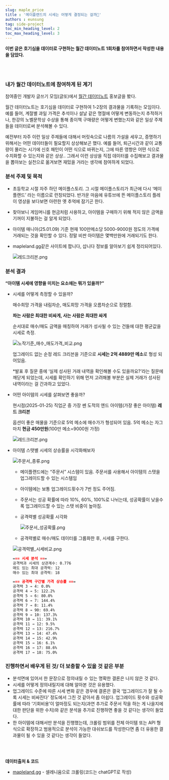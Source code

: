 ```yaml
---
slug: maple_price
title : '메이플랜드의 시세는 어떻게 결정되는 걸까🍁'
authors : eunsung
tag: side-project
toc_min_heading_level: 2
toc_max_heading_level: 3
---
```



**이번 글은 호기심을 데이터로 구현하는 **월간 데이터노트** 1회차를 참여하면서 작성한 내용을 담았다.**

<br></br>

### 내가 월간 데이터노트에 참여하게 된 계기

참여중인 개발자 글쓰기 모임(글또)에서 [월간 데이터노트](https://github.com/MonthlyDataNote/MonthlyReport) 홍보글을 봤다.

월간 데이터노트는 호기심을 데이터로 구현하여 1-2장의 결과물을 기록하는 모임이다. 예를 들어, 계절별 과일 가격은 추석이나 설날 같은 명절에 어떻게 변동하는지 추적하거나, 한강의 노벨문학상 수상을 통해 종이책 구매량은 어떻게 변했는지와 같은 일상 주제들을 데이터로써 분석해볼 수 있다.

 예전부터 자주 이런 일상 주제들에 대해서 머릿속으로 나름의 가설을 세우고, 증명하기 위해서는 어떤 데이터들이 필요할지 상상해보곤 했다. 예를 들어, 퇴근시간과 같이 교통량이 몰리는 시기에 신호 패턴이 어떤 식으로 바뀌는지, 그에 따른 영향은 어떤 식으로 수치화할 수 있는지와 같은 상상.. 그래서 이런 상상을 직접 데이터를 수집해보고 결과물을 뽑아보는 실천으로 옮겨보면 재밌을 거라는 생각에 참여하게 되었다.

### 분석 주제 및 목적

- 초등학교 시절 자주 하던 메이플스토리. 그 시절 메이플스토리가 최근에 다시 ‘메이플랜드’ 라는 이름으로 런칭되었다. 반가운 마음에 유튜브에 뜬 메이플스토리 플레이 영상을 보다보면 아련한 옛 추억에 잠기곤 한다.
- 찾아보니 게임머니를 현금처럼 사용하고, 아이템을 구매하기 위해 적지 않은 금액을 기꺼이 지불하는 걸 알게 되었다.
- 아이템 매니아(25.01.09) 기준 현재 100만메소당 5000-9000원 정도의 가격에 거래되는 것을 확인할 수 있다. 정말 비싼 아이템은 몇백만원에 거래되기도 한다.
- mapleland.gg같은 사이트에 팝니다, 삽니다 정보를 알아보기 쉽게 정리되어있다.
    
    ![레드크리븐.png](레드크리븐.png)
    


### 분석 결과

**“아이템 시세에 영향을 미치는 요소에는 뭐가 있을까?”**

- 시세를 어떻게 측정할 수 있을까?
    
    매수희망 가격을 내림차순, 매도희망 가격을 오름차순으로 정렬함.
    
    **파는 사람은 최대한 비싸게, 사는 사람은 최대한 싸게**
    
    순서대로 매수/매도 금액을 매칭하여 거래가 성사될 수 있는 건들에 대한 평균값을 시세로 측정.
    
    ![노작기준_매수_매도가격_비교.png](노작기준_매수_매도가격_비교.png)
    

    업그레이드 없는 순정 레드 크리븐을 기준으로 **시세는 2억 4889만 메소**로 형성 되어있음.
    
    *발표 후 질문 중에 ‘실제 성사된 거래 내역을 확인해볼 수도 있을까요?’라는 질문에 깨닫게 되었는데, 시세를 확인하기 위해 먼저 고려해볼 부분은 실제 거래가 성사된 내역이라는 걸 간과하고 있었다. 
    
- 어떤 아이템의 시세를 살펴보면 좋을까?
    
    현시점(2025-01-25) 직업군 중 가장 쎈 도적의 엔드 아이템(가장 좋은 아이템) **레드 크리븐**
    
    옵션이 좋은 매물을 기준으로 5억 메소에 매수가가 형성되어 있음. 5억 메소는 자그마치 **현금 450만원**(100만 메소=9000원 가정)
    
    ![레드크리븐.png](레드크리븐.png)
    

- 아이템 스탯별 시세의 상승률을 시각화해보자
    
    ![주문서_종류.png](주문서_종류.png)
    

    - 메이플랜드에는 “주문서” 시스템이 있음. 주문서를 사용해서 아이템의 스탯을 업그레이드할 수 있는 시스템임
    - 아이템에는 보통 업그레이드횟수가 7번 정도 주어짐.
    - 주문서는 성공 확률에 따라 10%, 60%, 100%로 나뉘는데, 성공확률이 낮을수록 업그레이드할 수 있는 스탯 비중이 높아짐.
    - 공격력별 성공확률 시각화
        
        ![주문서_성공확률.png](주문서_성공확률.png)
        

    
    - 공격력별로 매수/매도 데이터를 그룹화한 후, 시세를 구한다.
    
    ![공격력별_시세비교.png](공격력별_시세비교.png)
    

    ```markdown
    === 시세 분석 ===
    공격력과 시세의 상관계수: 0.776
    매도 있는 최대 공격력: 12
    매수 있는 최대 공격력: 18
    
    === 공격력 구간별 가격 상승률 ===
    공격력 3 → 4: 0.0%
    공격력 4 → 5: 122.2%
    공격력 5 → 6: 80.0%
    공격력 6 → 7: 144.4%
    공격력 7 → 8: 11.4%
    공격력 8 → 90: 69.4%
    공격력 9 → 10: 137.3%
    공격력 10 → 11: 39.1%
    공격력 11 → 12: 9.5%
    공격력 12 → 13: 216.7%
    공격력 13 → 14: 47.4%
    공격력 14 → 15: 42.9%
    공격력 15 → 16: 6.1%
    공격력 16 → 17: 88.6%
    공격력 17 → 18: 75.0%
    ```
    

### 진행하면서 배우게 된 것/ 더 보충할 수 있을 것 같은 부분

- 분석면에 있어서 한 문장으로 정의내릴 수 있는 명확한 결론은 나지 않은 것 같다.
- 시세를 어떻게 정의내릴지에 대해 알아본 것은 유용했다.
- 업그레이드 수준에 따른 시세 변화 같은 경우에 결론은 결국 ‘업그레이드가 잘 될 수록 시세는 비싸진다’ 정도에서 그친 것 같아서 좀 아쉽다. 업그레이드 횟수와 성공확률에 따라 ‘기회비용’이 얼마정도 되는지(과연 추가로 주문서 작을 하는 게 나을지에 대한 판단을 위한 수치)와 같은 분석을 추가로 진행하면 좋을 것 같다는 생각이 들었다.
- 한 아이템에 대해서만 분석을 진행했는데, 크롤링 범위를 전체 아이템 또는 API 형식으로 확장하고 범용적으로 분석이 가능한 대쉬보드를 작성한다면 좀 더 유용한 결과물이 될 수 있을 것 같다는 생각이 들었다.


<br></br>

**데이터출처 & 코드**

- [mapleland.gg](http://mapleland.gg) - 셀레니움으로 크롤링(코드는 chatGPT로 작성)


